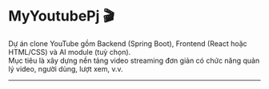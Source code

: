 # MyYoutubePj 🎬

Dự án clone YouTube gồm Backend (Spring Boot), Frontend (React hoặc HTML/CSS) và AI module (tuỳ chọn).  
Mục tiêu là xây dựng nền tảng video streaming đơn giản có chức năng quản lý video, người dùng, lượt xem, v.v.

---
